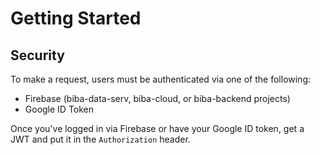Getting Started
===

## Security

To make a request, users must be authenticated via one of the following:

* Firebase (biba-data-serv, biba-cloud, or biba-backend projects)
* Google ID Token

Once you've logged in via Firebase or have your Google ID token, get a JWT and
put it in the `Authorization` header.

